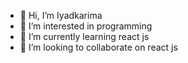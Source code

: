 - 👋 Hi, I’m Iyadkarima
- 👀 I’m interested in programming
- 🌱 I’m currently learning react js
- 💞️ I’m looking to collaborate on react js


<!---
Iyadka/Iyadka is a ✨ special ✨ repository because its `README.md` (this file) appears on your GitHub profile.
You can click the Preview link to take a look at your changes.
--->
